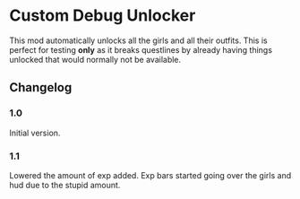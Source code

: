 # Custom Debug Unlocker
This mod automatically unlocks all the girls and all their outfits.
This is perfect for testing **only** as it breaks questlines by already having things unlocked that would normally not be available.

## Changelog
### 1.0
Initial version.

### 1.1
Lowered the amount of exp added.
Exp bars started going over the girls and hud due to the stupid amount.